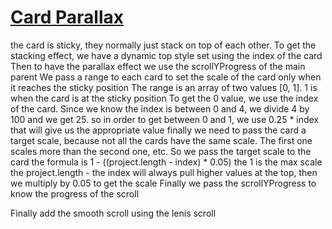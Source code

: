 # [Card Parallax](https://blog.olivierlarose.com/tutorials/cards-parallax)

the card is sticky, they normally just stack on top of each other.
To get the stacking effect, we have a dynamic top style set using the index of the card
Then to have the parallax effect we use the scrollYProgress of the main parent
We pass a range to each card to set the scale of the card only when it reaches the sticky position
The range is an array of two values [0, 1]. 1 is when the card is at the sticky position
To get the 0 value, we use the index of the card. Since we know the index is between 0 and 4, we divide 
4 by 100 and we get 25. so in order to get between 0 and 1, we use 0.25 * index that will give us the appropriate value
finally we need to pass the card a target scale, because not all the cards have the same scale.
The first one scales more than the second one, etc. So we pass the target scale to the card
the formula is 1 - ((project.length - index) * 0.05)
the 1 is the max scale
the project.length - the index will always pull higher values at the top, then we multiply by 0.05 to get the scale
Finally we pass the scrollYProgress to know the progress of the scroll

Finally add the smooth scroll using the lenis scroll